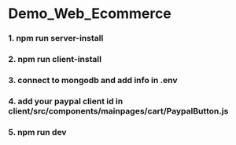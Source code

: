 # Demo_Web_Ecommerce
### 1. npm run server-install
### 2. npm run client-install
### 3. connect to mongodb and add info in .env
### 4. add your paypal client id in client/src/components/mainpages/cart/PaypalButton.js
### 5. npm run dev
